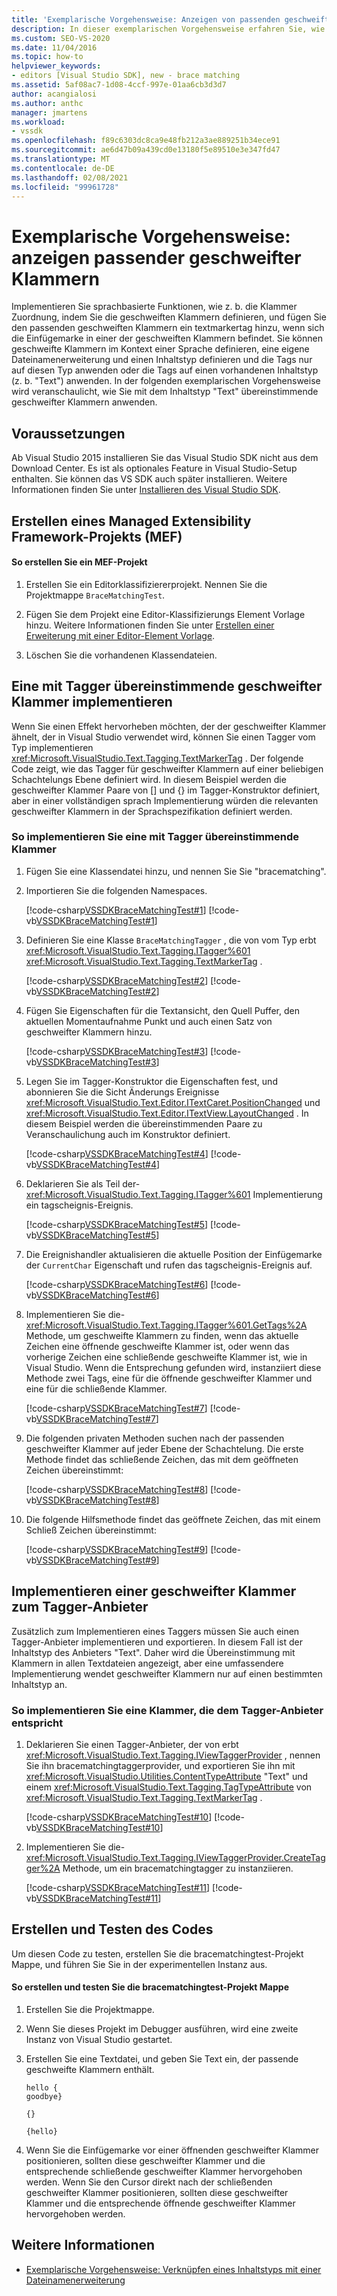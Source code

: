 ```yaml
---
title: 'Exemplarische Vorgehensweise: Anzeigen von passenden geschweiften Klammern | Microsoft-Dokumentation'
description: In dieser exemplarischen Vorgehensweise erfahren Sie, wie Sie geschweifte Klammern im Kontext einer Sprache definieren und entsprechende geschweifte Klammern auf den Text Inhaltstyp anwenden.
ms.custom: SEO-VS-2020
ms.date: 11/04/2016
ms.topic: how-to
helpviewer_keywords:
- editors [Visual Studio SDK], new - brace matching
ms.assetid: 5af08ac7-1d08-4ccf-997e-01aa6cb3d3d7
author: acangialosi
ms.author: anthc
manager: jmartens
ms.workload:
- vssdk
ms.openlocfilehash: f89c6303dc8ca9e48fb212a3ae889251b34ece91
ms.sourcegitcommit: ae6d47b09a439cd0e13180f5e89510e3e347fd47
ms.translationtype: MT
ms.contentlocale: de-DE
ms.lasthandoff: 02/08/2021
ms.locfileid: "99961728"
---
```

# <a name="walkthrough-display-matching-braces"></a>Exemplarische Vorgehensweise: anzeigen passender geschweifter Klammern
Implementieren Sie sprachbasierte Funktionen, wie z. b. die Klammer Zuordnung, indem Sie die geschweiften Klammern definieren, und fügen Sie den passenden geschweiften Klammern ein textmarkertag hinzu, wenn sich die Einfügemarke in einer der geschweiften Klammern befindet. Sie können geschweifte Klammern im Kontext einer Sprache definieren, eine eigene Dateinamenerweiterung und einen Inhaltstyp definieren und die Tags nur auf diesen Typ anwenden oder die Tags auf einen vorhandenen Inhaltstyp (z. b. "Text") anwenden. In der folgenden exemplarischen Vorgehensweise wird veranschaulicht, wie Sie mit dem Inhaltstyp "Text" übereinstimmende geschweifter Klammern anwenden.

## <a name="prerequisites"></a>Voraussetzungen
 Ab Visual Studio 2015 installieren Sie das Visual Studio SDK nicht aus dem Download Center. Es ist als optionales Feature in Visual Studio-Setup enthalten. Sie können das VS SDK auch später installieren. Weitere Informationen finden Sie unter [Installieren des Visual Studio SDK](../extensibility/installing-the-visual-studio-sdk.md).

## <a name="create-a-managed-extensibility-framework-mef-project"></a>Erstellen eines Managed Extensibility Framework-Projekts (MEF)

#### <a name="to-create-a-mef-project"></a>So erstellen Sie ein MEF-Projekt

1. Erstellen Sie ein Editorklassifiziererprojekt. Nennen Sie die Projektmappe `BraceMatchingTest`.

2. Fügen Sie dem Projekt eine Editor-Klassifizierungs Element Vorlage hinzu. Weitere Informationen finden Sie unter [Erstellen einer Erweiterung mit einer Editor-Element Vorlage](../extensibility/creating-an-extension-with-an-editor-item-template.md).

3. Löschen Sie die vorhandenen Klassendateien.

## <a name="implement-a-brace-matching-tagger"></a>Eine mit Tagger übereinstimmende geschweifter Klammer implementieren
 Wenn Sie einen Effekt hervorheben möchten, der der geschweifter Klammer ähnelt, der in Visual Studio verwendet wird, können Sie einen Tagger vom Typ implementieren <xref:Microsoft.VisualStudio.Text.Tagging.TextMarkerTag> . Der folgende Code zeigt, wie das Tagger für geschweifter Klammern auf einer beliebigen Schachtelungs Ebene definiert wird. In diesem Beispiel werden die geschweifter Klammer Paare von [] und {} im Tagger-Konstruktor definiert, aber in einer vollständigen sprach Implementierung würden die relevanten geschweifter Klammern in der Sprachspezifikation definiert werden.

### <a name="to-implement-a-brace-matching-tagger"></a>So implementieren Sie eine mit Tagger übereinstimmende Klammer

1. Fügen Sie eine Klassendatei hinzu, und nennen Sie Sie "bracematching".

2. Importieren Sie die folgenden Namespaces.

     [!code-csharp[VSSDKBraceMatchingTest#1](../extensibility/codesnippet/CSharp/walkthrough-displaying-matching-braces_1.cs)]
     [!code-vb[VSSDKBraceMatchingTest#1](../extensibility/codesnippet/VisualBasic/walkthrough-displaying-matching-braces_1.vb)]

3. Definieren Sie eine Klasse `BraceMatchingTagger` , die von vom Typ erbt <xref:Microsoft.VisualStudio.Text.Tagging.ITagger%601> <xref:Microsoft.VisualStudio.Text.Tagging.TextMarkerTag> .

     [!code-csharp[VSSDKBraceMatchingTest#2](../extensibility/codesnippet/CSharp/walkthrough-displaying-matching-braces_2.cs)]
     [!code-vb[VSSDKBraceMatchingTest#2](../extensibility/codesnippet/VisualBasic/walkthrough-displaying-matching-braces_2.vb)]

4. Fügen Sie Eigenschaften für die Textansicht, den Quell Puffer, den aktuellen Momentaufnahme Punkt und auch einen Satz von geschweifter Klammern hinzu.

     [!code-csharp[VSSDKBraceMatchingTest#3](../extensibility/codesnippet/CSharp/walkthrough-displaying-matching-braces_3.cs)]
     [!code-vb[VSSDKBraceMatchingTest#3](../extensibility/codesnippet/VisualBasic/walkthrough-displaying-matching-braces_3.vb)]

5. Legen Sie im Tagger-Konstruktor die Eigenschaften fest, und abonnieren Sie die Sicht Änderungs Ereignisse <xref:Microsoft.VisualStudio.Text.Editor.ITextCaret.PositionChanged> und <xref:Microsoft.VisualStudio.Text.Editor.ITextView.LayoutChanged> . In diesem Beispiel werden die übereinstimmenden Paare zu Veranschaulichung auch im Konstruktor definiert.

     [!code-csharp[VSSDKBraceMatchingTest#4](../extensibility/codesnippet/CSharp/walkthrough-displaying-matching-braces_4.cs)]
     [!code-vb[VSSDKBraceMatchingTest#4](../extensibility/codesnippet/VisualBasic/walkthrough-displaying-matching-braces_4.vb)]

6. Deklarieren Sie als Teil der- <xref:Microsoft.VisualStudio.Text.Tagging.ITagger%601> Implementierung ein tagscheignis-Ereignis.

     [!code-csharp[VSSDKBraceMatchingTest#5](../extensibility/codesnippet/CSharp/walkthrough-displaying-matching-braces_5.cs)]
     [!code-vb[VSSDKBraceMatchingTest#5](../extensibility/codesnippet/VisualBasic/walkthrough-displaying-matching-braces_5.vb)]

7. Die Ereignishandler aktualisieren die aktuelle Position der Einfügemarke der `CurrentChar` Eigenschaft und rufen das tagscheignis-Ereignis auf.

     [!code-csharp[VSSDKBraceMatchingTest#6](../extensibility/codesnippet/CSharp/walkthrough-displaying-matching-braces_6.cs)]
     [!code-vb[VSSDKBraceMatchingTest#6](../extensibility/codesnippet/VisualBasic/walkthrough-displaying-matching-braces_6.vb)]

8. Implementieren Sie die- <xref:Microsoft.VisualStudio.Text.Tagging.ITagger%601.GetTags%2A> Methode, um geschweifte Klammern zu finden, wenn das aktuelle Zeichen eine öffnende geschweifte Klammer ist, oder wenn das vorherige Zeichen eine schließende geschweifte Klammer ist, wie in Visual Studio. Wenn die Entsprechung gefunden wird, instanziiert diese Methode zwei Tags, eine für die öffnende geschweifter Klammer und eine für die schließende Klammer.

     [!code-csharp[VSSDKBraceMatchingTest#7](../extensibility/codesnippet/CSharp/walkthrough-displaying-matching-braces_7.cs)]
     [!code-vb[VSSDKBraceMatchingTest#7](../extensibility/codesnippet/VisualBasic/walkthrough-displaying-matching-braces_7.vb)]

9. Die folgenden privaten Methoden suchen nach der passenden geschweifter Klammer auf jeder Ebene der Schachtelung. Die erste Methode findet das schließende Zeichen, das mit dem geöffneten Zeichen übereinstimmt:

     [!code-csharp[VSSDKBraceMatchingTest#8](../extensibility/codesnippet/CSharp/walkthrough-displaying-matching-braces_8.cs)]
     [!code-vb[VSSDKBraceMatchingTest#8](../extensibility/codesnippet/VisualBasic/walkthrough-displaying-matching-braces_8.vb)]

10. Die folgende Hilfsmethode findet das geöffnete Zeichen, das mit einem Schließ Zeichen übereinstimmt:

     [!code-csharp[VSSDKBraceMatchingTest#9](../extensibility/codesnippet/CSharp/walkthrough-displaying-matching-braces_9.cs)]
     [!code-vb[VSSDKBraceMatchingTest#9](../extensibility/codesnippet/VisualBasic/walkthrough-displaying-matching-braces_9.vb)]

## <a name="implement-a-brace-matching-tagger-provider"></a>Implementieren einer geschweifter Klammer zum Tagger-Anbieter
 Zusätzlich zum Implementieren eines Taggers müssen Sie auch einen Tagger-Anbieter implementieren und exportieren. In diesem Fall ist der Inhaltstyp des Anbieters "Text". Daher wird die Übereinstimmung mit Klammern in allen Textdateien angezeigt, aber eine umfassendere Implementierung wendet geschweifter Klammern nur auf einen bestimmten Inhaltstyp an.

### <a name="to-implement-a-brace-matching-tagger-provider"></a>So implementieren Sie eine Klammer, die dem Tagger-Anbieter entspricht

1. Deklarieren Sie einen Tagger-Anbieter, der von erbt <xref:Microsoft.VisualStudio.Text.Tagging.IViewTaggerProvider> , nennen Sie ihn bracematchingtaggerprovider, und exportieren Sie ihn mit <xref:Microsoft.VisualStudio.Utilities.ContentTypeAttribute> "Text" und einem <xref:Microsoft.VisualStudio.Text.Tagging.TagTypeAttribute> von <xref:Microsoft.VisualStudio.Text.Tagging.TextMarkerTag> .

     [!code-csharp[VSSDKBraceMatchingTest#10](../extensibility/codesnippet/CSharp/walkthrough-displaying-matching-braces_10.cs)]
     [!code-vb[VSSDKBraceMatchingTest#10](../extensibility/codesnippet/VisualBasic/walkthrough-displaying-matching-braces_10.vb)]

2. Implementieren Sie die- <xref:Microsoft.VisualStudio.Text.Tagging.IViewTaggerProvider.CreateTagger%2A> Methode, um ein bracematchingtagger zu instanziieren.

     [!code-csharp[VSSDKBraceMatchingTest#11](../extensibility/codesnippet/CSharp/walkthrough-displaying-matching-braces_11.cs)]
     [!code-vb[VSSDKBraceMatchingTest#11](../extensibility/codesnippet/VisualBasic/walkthrough-displaying-matching-braces_11.vb)]

## <a name="build-and-test-the-code"></a>Erstellen und Testen des Codes
 Um diesen Code zu testen, erstellen Sie die bracematchingtest-Projekt Mappe, und führen Sie Sie in der experimentellen Instanz aus.

#### <a name="to-build-and-test-bracematchingtest-solution"></a>So erstellen und testen Sie die bracematchingtest-Projekt Mappe

1. Erstellen Sie die Projektmappe.

2. Wenn Sie dieses Projekt im Debugger ausführen, wird eine zweite Instanz von Visual Studio gestartet.

3. Erstellen Sie eine Textdatei, und geben Sie Text ein, der passende geschweifte Klammern enthält.

    ```
    hello {
    goodbye}

    {}

    {hello}
    ```

4. Wenn Sie die Einfügemarke vor einer öffnenden geschweifter Klammer positionieren, sollten diese geschweifter Klammer und die entsprechende schließende geschweifter Klammer hervorgehoben werden. Wenn Sie den Cursor direkt nach der schließenden geschweifter Klammer positionieren, sollten diese geschweifter Klammer und die entsprechende öffnende geschweifter Klammer hervorgehoben werden.

## <a name="see-also"></a>Weitere Informationen
- [Exemplarische Vorgehensweise: Verknüpfen eines Inhaltstyps mit einer Dateinamenerweiterung](../extensibility/walkthrough-linking-a-content-type-to-a-file-name-extension.md)
